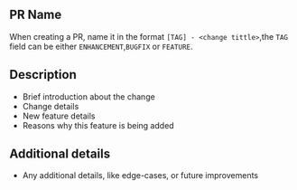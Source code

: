 ## PR Name

When creating a PR, name it in the format `[TAG] - <change tittle>`,the `TAG` field can be either `ENHANCEMENT`,`BUGFIX` or `FEATURE`.

## Description

- Brief introduction about the change
- Change details
- New feature details
- Reasons why this feature is being added

## Additional details

- Any additional details, like edge-cases, or future improvements

